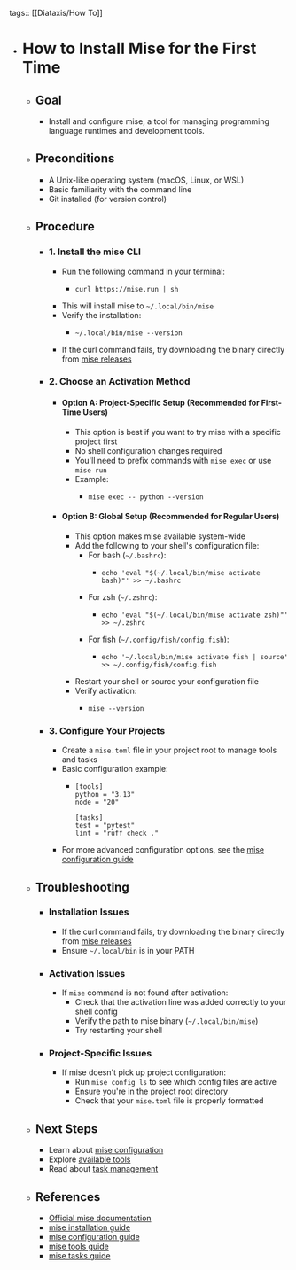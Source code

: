 tags:: [[Diataxis/How To]]

- # How to Install Mise for the First Time
	- ## Goal
		- Install and configure mise, a tool for managing programming language runtimes and development tools.
	- ## Preconditions
		- A Unix-like operating system (macOS, Linux, or WSL)
		- Basic familiarity with the command line
		- Git installed (for version control)
	- ## Procedure
		- ### 1. Install the mise CLI
			- Run the following command in your terminal:
				- ~~~
				  curl https://mise.run | sh
				  ~~~
			- This will install mise to `~/.local/bin/mise`
			- Verify the installation:
				- ~~~
				  ~/.local/bin/mise --version
				  ~~~
			- If the curl command fails, try downloading the binary directly from [mise releases](https://github.com/jdx/mise/releases)
		- ### 2. Choose an Activation Method
			- #### Option A: Project-Specific Setup (Recommended for First-Time Users)
				- This option is best if you want to try mise with a specific project first
				- No shell configuration changes required
				- You'll need to prefix commands with `mise exec` or use `mise run`
				- Example:
					- ~~~
					  mise exec -- python --version
					  ~~~
			- #### Option B: Global Setup (Recommended for Regular Users)
				- This option makes mise available system-wide
				- Add the following to your shell's configuration file:
					- For bash (`~/.bashrc`):
						- ~~~
						  echo 'eval "$(~/.local/bin/mise activate bash)"' >> ~/.bashrc
						  ~~~
					- For zsh (`~/.zshrc`):
						- ~~~
						  echo 'eval "$(~/.local/bin/mise activate zsh)"' >> ~/.zshrc
						  ~~~
					- For fish (`~/.config/fish/config.fish`):
						- ~~~
						  echo '~/.local/bin/mise activate fish | source' >> ~/.config/fish/config.fish
						  ~~~
				- Restart your shell or source your configuration file
				- Verify activation:
					- ~~~
					  mise --version
					  ~~~
		- ### 3. Configure Your Projects
			- Create a `mise.toml` file in your project root to manage tools and tasks
			- Basic configuration example:
				- ~~~
				  [tools]
				  python = "3.13"
				  node = "20"
				  
				  [tasks]
				  test = "pytest"
				  lint = "ruff check ."
				  ~~~
			- For more advanced configuration options, see the [mise configuration guide](https://mise.jdx.dev/configuration.html)
	- ## Troubleshooting
		- ### Installation Issues
			- If the curl command fails, try downloading the binary directly from [mise releases](https://github.com/jdx/mise/releases)
			- Ensure `~/.local/bin` is in your PATH
		- ### Activation Issues
			- If `mise` command is not found after activation:
				- Check that the activation line was added correctly to your shell config
				- Verify the path to mise binary (`~/.local/bin/mise`)
				- Try restarting your shell
		- ### Project-Specific Issues
			- If mise doesn't pick up project configuration:
				- Run `mise config ls` to see which config files are active
				- Ensure you're in the project root directory
				- Check that your `mise.toml` file is properly formatted
	- ## Next Steps
		- Learn about [mise configuration](https://mise.jdx.dev/configuration.html)
		- Explore [available tools](https://mise.jdx.dev/tools.html)
		- Read about [task management](https://mise.jdx.dev/tasks.html)
	- ## References
		- [Official mise documentation](https://mise.jdx.dev/)
		- [mise installation guide](https://mise.jdx.dev/installing-mise.html)
		- [mise configuration guide](https://mise.jdx.dev/configuration.html)
		- [mise tools guide](https://mise.jdx.dev/tools.html)
		- [mise tasks guide](https://mise.jdx.dev/tasks.html)